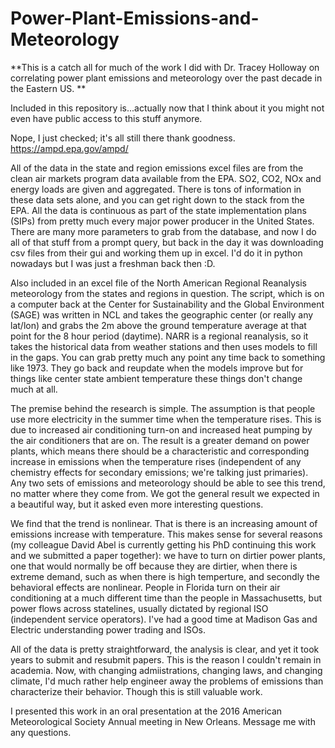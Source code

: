 # Power-Plant-Emissions-and-Meteorology
**This is a catch all for much of the work I did with Dr. Tracey Holloway on correlating power plant emissions and meteorology over the past decade in the Eastern US. **


Included in this repository is...actually now that I think about it you might not even have public access to this stuff anymore. 

Nope, I just checked; it's all still there thank goodness. https://ampd.epa.gov/ampd/

All of the data in the state and region emissions excel files are from the clean air markets program data available from the EPA. SO2, CO2, NOx and energy loads are given and aggregated. There is tons of information in these data sets alone, and you can get right down to the stack from the EPA. All the data is continuous as part of the state implementation plans (SIPs) from pretty much every major power producer in the United States. There are many more parameters to grab from the database, and now I do all of that stuff from a prompt query, but back in the day it was downloading csv files from their gui and working them up in excel. I'd do it in python nowadays but I was just a freshman back then :D.

Also included in an excel file of the North American Regional Reanalysis meteorology from the states and regions in question. The script, which is on a computer back at the Center for Sustainability and the Global Environment (SAGE) was written in NCL and takes the geographic center (or really any lat/lon) and grabs the 2m above the ground temperature average at that point for the 8 hour period (daytime). NARR is a regional reanalysis, so it takes the historical data from weather stations and then uses models to fill in the gaps. You can grab pretty much any point any time back to something like 1973. They go back and reupdate when the models improve but for things like center state ambient temperature these things don't change much at all.

The premise behind the research is simple. The assumption is that people use more electricity in the summer time when the temperature rises. This is due to increased air conditioning turn-on and increased heat pumping by the air conditioners that are on. The result is a greater demand on power plants, which means there should be a characteristic and corresponding increase in emissions when the temperature rises (independent of any chemistry effects for secondary emissions; we're talking just primaries). Any two sets of emissions and meteorology should be able to see this trend, no matter where they come from. We got the general result we expected in a beautiful way, but it asked even more interesting questions.

We find that the trend is nonlinear. That is there is an increasing amount of emissions increase with temperature. This makes sense for several reasons (my colleague David Abel is currently getting his PhD continuing this work and we submitted a paper together): we have to turn on dirtier power plants, one that would normally be off because they are dirtier, when there is extreme demand, such as when there is high temperture, and secondly the behavioral effects are nonlinear. People in Florida turn on their air conditioning at a much different time than the people in Massachusetts, but power flows across statelines, usually dictated by regional ISO (independent service operators). I've had a good time at Madison Gas and Electric understanding power trading and ISOs. 

All of the data is pretty straightforward, the analysis is clear, and yet it took years to submit and resubmit papers. This is the reason I couldn't remain in academia. Now, with changing admiistrations, changing laws, and changing climate, I'd much rather help engineer away the problems of emissions than characterize their behavior. Though this is still valuable work.

I presented this work in an oral presentation at the 2016 American Meteorological Society Annual meeting in New Orleans. Message me with any questions. 
